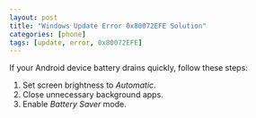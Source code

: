 ```yaml
---
layout: post
title: "Windows Update Error 0x80072EFE Solution"
categories: [phone]
tags: [update, error, 0x80072EFE]
---
```


If your Android device battery drains quickly, follow these steps:

1. Set screen brightness to *Automatic*.  
2. Close unnecessary background apps.  
3. Enable *Battery Saver* mode.
